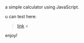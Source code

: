 a simple calculator using JavaScript.

u can test here:
> [link](https://rovicz.github.io/Calculator/) < 

enjoy!
